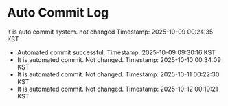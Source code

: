 # Auto Commit Log

it is auto commit system. not changed
Timestamp: 2025-10-09 00:24:35 KST
- Automated commit successful. Timestamp: 2025-10-09 09:30:16 KST
- It is automated commit. Not changed. Timestamp: 2025-10-10 00:34:09 KST
- It is automated commit. Not changed. Timestamp: 2025-10-11 00:22:30 KST
- It is automated commit. Not changed. Timestamp: 2025-10-12 00:19:21 KST
